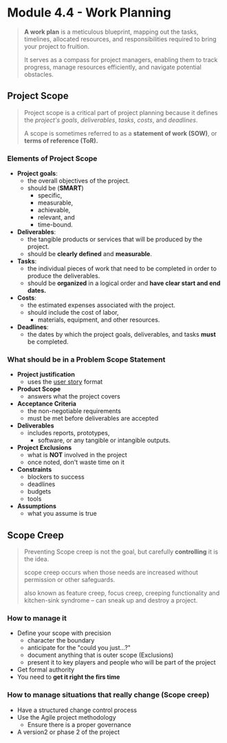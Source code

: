 # Module 4.4 - Work Planning

> **A work plan** is a meticulous blueprint, mapping out the tasks, timelines, allocated resources, and responsibilities required to bring your project to fruition.
>
> It serves as a compass for project managers, enabling them to track progress, manage resources efficiently, and navigate potential obstacles.

## Project Scope

> Project scope is a critical part of project planning because it defines the *project's goals*, *deliverables*, *tasks*, *costs*, and *deadlines*.
>
> A scope is sometimes referred to as a **statement of work (SOW)**, or **terms of reference (ToR).**

### Elements of Project Scope

- **Project goals**:
  - the overall objectives of the project.
  - should be (**SMART**)
    - specific,
    - measurable,
    - achievable,
    - relevant, and
    - time-bound.
- **Deliverables**:
  - the tangible products or services that will be produced by the project.
  - should be **clearly defined** and **measurable**.
- **Tasks**:
  - the individual pieces of work that need to be completed in order to produce the deliverables.
  - should be **organized** in a logical order and **have clear start and end dates.**
- **Costs**:
  - the estimated expenses associated with the project.
  - should include the cost of labor,
    - materials, equipment, and other resources.
- **Deadlines**:
  - the dates by which the project goals, deliverables, and tasks **must** be completed.

### What should be in a Problem Scope Statement

- **Project justification**
  - uses the [user story](../Week3/3.6-problem-definition.md#user-stories) format
- **Product Scope**
  - answers what the project covers
- **Acceptance Criteria**
  - the non-negotiable requirements
  - must be met before deliverables are accepted
- **Deliverables**
  - includes reports, prototypes,
    - software, or any tangible or intangible outputs.
- **Project Exclusions**
  - what is **NOT** involved in the project
  - once noted, don't waste time on it
- **Constraints**
  - blockers to success
  - deadlines
  - budgets
  - tools
- **Assumptions**
  - what you assume is true

## Scope Creep

> Preventing Scope creep is not the goal, but carefully **controlling** it is the idea.
>
> scope creep occurs when those needs are increased without permission or other safeguards.
>
> also known as feature creep, focus creep, creeping functionality and kitchen-sink syndrome – can sneak up and destroy a project.

### How to manage it

- Define your scope with precision
  - character the boundary
  - anticipate for the "could you just...?"
  - document anything that is outer scope (Exclusions)
  - present it to key players and people who will be part of the project
- Get formal authority
- You need to **get it right the firs time**

### How to manage situations that really change (Scope creep)

- Have a structured change control process
- Use the Agile project methodology
  - Ensure there is a proper governance
- A version2 or phase 2 of the project
